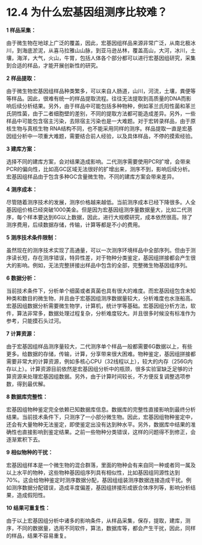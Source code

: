 # 12.4 为什么宏基因组测序比较难？

**1 样品采集：**

由于微生物在地球上广泛的覆盖，因此，宏基因组样品来源非常广泛，从南北极冰川，到海底淤泥，从喜马拉雅山山脉，到亚马逊丛林，覆盖高山，大河，冰川，土壤，海洋，大气，火山，牛胃，包括人体各个部分都可以进行宏基因组研究，采集到合适的样品，才能开展创新性的研究。

**2 样品提取：**

由于微生物宏基因组样品种类繁多，可以来自人肠道，山川，河流，土壤，粪便等等样品。因此，很难有统一的样品提取流程。往往无法提取到高质量的DNA而影响后续分析结果。另外，由于样品中可能包括多种物种，例如革兰氏阳性菌和革兰氏阴性菌，由于二者细胞壁的差别，不同的提取方法都可能造成差异。另外，一些样品中可能包含宿主污染，去除宿主污染也是一大难题。对于宏转录样品，由于原核生物与真核生物 RNA结构不同，也不能采用同样的测序。样品提取一直是宏基因组分析中一项重大难题，需要结合前人经验，以及具体样品，不停的摸索经验。

**3 建库方案：**

选择不同的建库方案，会对结果造成影响。二代测序需要使用PCR扩增，会带来PCR的偏向性，比如高GC区域无法很好的扩增出来，测序不到，影响后续分析。宏基因组样品由于包含多种GC含量微生物，不同的建库方案会带来差异。

**4 测序成本：**

尽管随着测序技术的发展，测序价格越来越低。当前测序成本已经下降很多。人全基因组价格已经突破1000美金。但是因为宏基因组测序量数据量大，比如二代测序，每个样本要达到6G以上数据，因此，进行大规模研究，成本依然很高。除了测序费用，后续数据存储，传输，计算等都是不小的费用。

**5 测序技术条件限制：**

虽然现在的测序技术实现了高通量，可以一次测序环境样品中全部序列。但由于测序读长短，存在测序错误，特异性差，对于物种分类鉴定，基因组拼接都会产生很大的影响。例如，无法完整拼接出样品中包含的全部，完整微生物基因组序列。

**6 数据分析：**

当前技术条件下，分析单个细菌或者真菌也具有很大的难度。而宏基因组包含未知种类和数目的微生物，并且由于宏基因组测序数据量较大，分析难度也水涨船高。宏基因组数据分析需要微生物学，计算机，统计学等基础。宏基因组分析方法，软件，算法非常多，数据处理过程复杂，分析难度较大。并且很多时候没有标准作为参考，只能摸石头过河。

**7 计算资源：**

由于宏基因组样品测序量较大，二代测序单个样品一般都需要6G数据以上，有些更多。给数据的存储，传输，计算，分享带来很大困难。物种鉴定，基因组拼接都需要非常大的计算资源，例如多核心CPU（32线程以上），较大的内存（256G内存以上）。计算资源目前依然是宏基因组分析中的瓶颈，很多实验室缺乏足够的计算资源来处理宏基因组数据。另外，由于计算时间较长，不方便反复调整选项参数，得到最优解。

**8 数据库完整性：**

宏基因组物种鉴定完全依赖已知数据库信息。数据库的完整性直接影响到最终分析结果。当前技术条件下，只测序了一小部分微生物。因此，宏基因组物种鉴定中，还会有大量物种无法鉴定，即使鉴定出没有达到种水平。另外，数据库中结果的准确性也直接影响到鉴定结果。之前一些物种分类错误，这样的问题得不到修正，会逐渐累积下去。

**9 相似物种的干扰：**

宏基因组样本是一个微生物的混合群落，里面的物种会有来自同一种或者同一属及以上水平的物种，这些物种基因组序列具有相似性，比如基因组同源性达到70%。这会给物种鉴定时测序数据分配，基因组组装测序数据连接造成干扰。例如测序数据分配错误，造成丰度偏差，基因组拼接形成嵌合体序列等，影响分析结果，造成假阳性。

**10 结果可重复性：**

由于以上宏基因组分析中诸多的影响条件，从样品采集，保存，提取，建库，测序，不同的数据量，选用不同软件，算法，数据库等，都会产生干扰，因此，同样的样品，结果不容易重复。